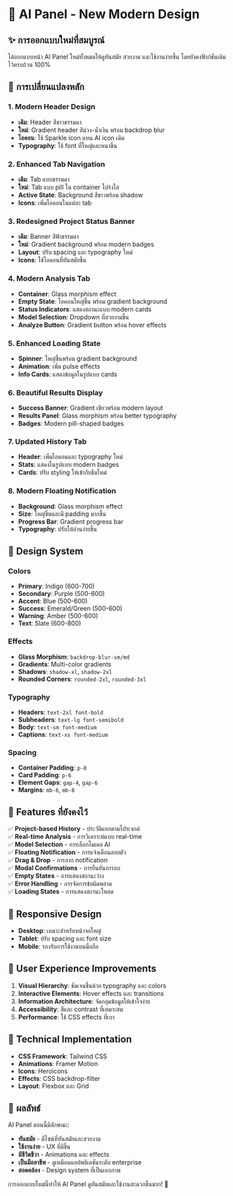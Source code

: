 # 🎨 AI Panel - New Modern Design

## ✨ การออกแบบใหม่ที่สมบูรณ์

ได้ออกแบบหน้า AI Panel ใหม่ทั้งหมดให้ดูทันสมัย สวยงาม และใช้งานง่ายขึ้น โดยยังคงฟังก์ชันเดิมไว้ครบถ้วน 100%

## 🎯 การเปลี่ยนแปลงหลัก

### 1. **Modern Header Design**
- **เดิม**: Header สีขาวธรรมดา
- **ใหม่**: Gradient header สีม่วง-น้ำเงิน พร้อม backdrop blur
- **ไอคอน**: ใช้ Sparkle icon แทน AI icon เดิม
- **Typography**: ใช้ font ที่ใหญ่และหนาขึ้น

### 2. **Enhanced Tab Navigation**
- **เดิม**: Tab แบบธรรมดา
- **ใหม่**: Tab แบบ pill ใน container โปร่งใส
- **Active State**: Background สีขาวพร้อม shadow
- **Icons**: เพิ่มไอคอนในแต่ละ tab

### 3. **Redesigned Project Status Banner**
- **เดิม**: Banner สีฟ้าธรรมดา
- **ใหม่**: Gradient background พร้อม modern badges
- **Layout**: ปรับ spacing และ typography ใหม่
- **Icons**: ใช้ไอคอนที่ทันสมัยขึ้น

### 4. **Modern Analysis Tab**
- **Container**: Glass morphism effect
- **Empty State**: ไอคอนใหญ่ขึ้น พร้อม gradient background
- **Status Indicators**: แสดงสถานะแบบ modern cards
- **Model Selection**: Dropdown ที่สวยงามขึ้น
- **Analyze Button**: Gradient button พร้อม hover effects

### 5. **Enhanced Loading State**
- **Spinner**: ใหญ่ขึ้นพร้อม gradient background
- **Animation**: เพิ่ม pulse effects
- **Info Cards**: แสดงข้อมูลในรูปแบบ cards

### 6. **Beautiful Results Display**
- **Success Banner**: Gradient เขียวพร้อม modern layout
- **Results Panel**: Glass morphism พร้อม better typography
- **Badges**: Modern pill-shaped badges

### 7. **Updated History Tab**
- **Header**: เพิ่มไอคอนและ typography ใหม่
- **Stats**: แสดงในรูปแบบ modern badges
- **Cards**: ปรับ styling ให้เข้ากับธีมใหม่

### 8. **Modern Floating Notification**
- **Background**: Glass morphism effect
- **Size**: ใหญ่ขึ้นและมี padding มากขึ้น
- **Progress Bar**: Gradient progress bar
- **Typography**: ปรับให้อ่านง่ายขึ้น

## 🎨 Design System

### **Colors**
- **Primary**: Indigo (600-700)
- **Secondary**: Purple (500-600) 
- **Accent**: Blue (500-600)
- **Success**: Emerald/Green (500-600)
- **Warning**: Amber (500-600)
- **Text**: Slate (600-800)

### **Effects**
- **Glass Morphism**: `backdrop-blur-sm/md`
- **Gradients**: Multi-color gradients
- **Shadows**: `shadow-xl`, `shadow-2xl`
- **Rounded Corners**: `rounded-2xl`, `rounded-3xl`

### **Typography**
- **Headers**: `text-2xl font-bold`
- **Subheaders**: `text-lg font-semibold`
- **Body**: `text-sm font-medium`
- **Captions**: `text-xs font-medium`

### **Spacing**
- **Container Padding**: `p-8`
- **Card Padding**: `p-6`
- **Element Gaps**: `gap-4`, `gap-6`
- **Margins**: `mb-6`, `mb-8`

## 🚀 Features ที่ยังคงไว้

✅ **Project-based History** - ประวัติแยกตามโปรเจกต์  
✅ **Real-time Analysis** - การวิเคราะห์แบบ real-time  
✅ **Model Selection** - การเลือกโมเดล AI  
✅ **Floating Notification** - การแจ้งเตือนลอยตัว  
✅ **Drag & Drop** - การลาก notification  
✅ **Modal Confirmations** - การยืนยันการลบ  
✅ **Empty States** - การแสดงสถานะว่าง  
✅ **Error Handling** - การจัดการข้อผิดพลาด  
✅ **Loading States** - การแสดงสถานะโหลด  

## 📱 Responsive Design

- **Desktop**: เหมาะสำหรับหน้าจอใหญ่
- **Tablet**: ปรับ spacing และ font size
- **Mobile**: รองรับการใช้งานบนมือถือ

## 🎯 User Experience Improvements

1. **Visual Hierarchy**: ชัดเจนขึ้นด้วย typography และ colors
2. **Interactive Elements**: Hover effects และ transitions
3. **Information Architecture**: จัดกลุมข้อมูลให้เข้าใจง่าย
4. **Accessibility**: สีและ contrast ที่เหมาะสม
5. **Performance**: ใช้ CSS effects ที่เบา

## 🔧 Technical Implementation

- **CSS Framework**: Tailwind CSS
- **Animations**: Framer Motion
- **Icons**: Heroicons
- **Effects**: CSS backdrop-filter
- **Layout**: Flexbox และ Grid

## 🎉 ผลลัพธ์

AI Panel ตอนนี้มีลักษณะ:
- **ทันสมัย** - ดีไซน์ที่ทันสมัยและสวยงาม
- **ใช้งานง่าย** - UX ที่ดีขึ้น
- **มีชีวิตชีวา** - Animations และ effects
- **เป็นมืออาชีพ** - ดูเหมือนแอปพลิเคชันระดับ enterprise
- **สอดคล้อง** - Design system ที่เป็นเอกภาพ

การออกแบบใหม่นี้ทำให้ AI Panel ดูทันสมัยและใช้งานสะดวกขึ้นมาก! 🚀